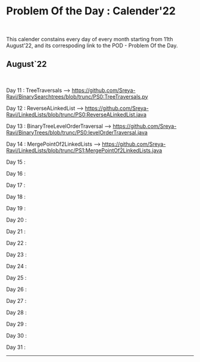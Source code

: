 # Problem Of the Day : Calender'22
<br/>

This calender constains every day of every month starting from 11th August'22, and its correspoding link to the POD - Problem Of the Day.
## August\`22 
<br/>


Day 11 : TreeTraversals --> https://github.com/Sreya-Ravi/BinarySearchtrees/blob/trunc/PS0:TreeTraversals.py <br/>

Day 12 : ReverseALinkedList --> https://github.com/Sreya-Ravi/LinkedLists/blob/trunc/PS0:ReverseALinkedList.java <br/>

Day 13 : BinaryTreeLevelOrderTraversal --> https://github.com/Sreya-Ravi/BinaryTrees/blob/trunc/PS0:levelOrderTraversal.java <br/>

Day 14 : MergePointOf2LinkedLists --> https://github.com/Sreya-Ravi/LinkedLists/blob/trunc/PS1:MergePointOf2LinkedLists.java<br/>

Day 15 : <br/>

Day 16 : <br/>

Day 17 : <br/>

Day 18 : <br/>

Day 19 : <br/>

Day 20 : <br/>

Day 21 : <br/>

Day 22 : <br/>

Day 23 : <br/>

Day 24 : <br/>

Day 25 : <br/>

Day 26 : <br/>

Day 27 : <br/>

Day 28 : <br/>

Day 29 : <br/>

Day 30 : <br/>

Day 31 : <br/>

----------------------------------------------------------------------------------------------------------------------------------
<br/>


 
